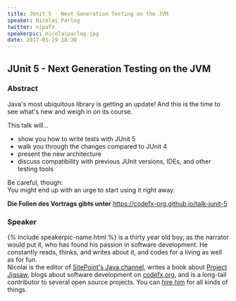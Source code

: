 ```yaml
---
title: JUnit 5 - Next Generation Testing on the JVM
speaker: Nicolai Parlog
twitter: nipafx
speakerpic: nicolaiparlog.jpg
date: 2017-01-19 18:30
---
```


## JUnit 5 - Next Generation Testing on the JVM

### Abstract

Java's most ubiquitous library is getting an update! And this is the time to see what's new and weigh in on its course.

This talk will...

- show you how to write tests with JUnit 5
- walk you through the changes compared to JUnit 4
- present the new architecture
- discuss compatibility with previous JUnit versions, IDEs, and other testing tools

Be careful, though:  
You might end up with an urge to start using it right away.

**Die Folien des Vortrags gibts unter** https://codefx-org.github.io/talk-junit-5


### Speaker

{% include speakerpic-name.html %} is a thirty year old boy, as the narrator would put it, who has found his passion in software development. He constantly reads, thinks, and writes about it, and codes for a living as well as for fun.  
Nicolai is the editor of [SitePoint's Java channel](http://sitepoint.com/java), writes a book about [Project Jigsaw](http://blog.codefx.org/java-module-system-in-action), blogs about software development on [codefx.org](http://codefx.org), and is a long-tail contributor to several open source projects. You can [hire him](http://blog.codefx.org/hire-nicolai-parlog) for all kinds of things.
